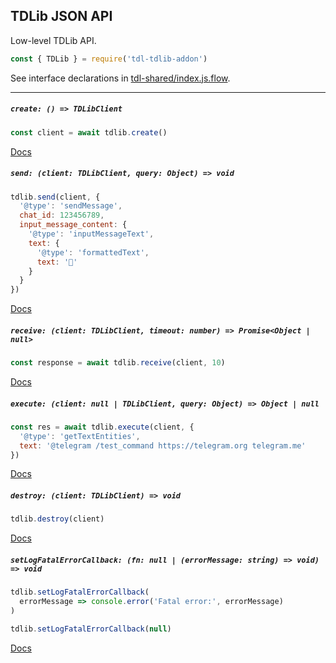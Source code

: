## TDLib JSON API

Low-level TDLib API.

```js
const { TDLib } = require('tdl-tdlib-addon')
```

See interface declarations in [tdl-shared/index.js.flow](packages/tdl-shared/index.js.flow).

---

##### `create: () => TDLibClient`

```js
const client = await tdlib.create()
```

[Docs](https://core.telegram.org/tdlib/docs/td__json__client_8h.html#a45cd6979ada11b7690d9dcb1ddc841a0)

##### `send: (client: TDLibClient, query: Object) => void`

```js
tdlib.send(client, {
  '@type': 'sendMessage',
  chat_id: 123456789,
  input_message_content: {
    '@type': 'inputMessageText',
    text: {
      '@type': 'formattedText',
      text: '👻'
    }
  }
})
```

[Docs](https://core.telegram.org/tdlib/docs/td__json__client_8h.html#a1fea1f986bf950d19eee3032c24cce83)

##### `receive: (client: TDLibClient, timeout: number) => Promise<Object | null>`

```js
const response = await tdlib.receive(client, 10)
```

[Docs](https://core.telegram.org/tdlib/docs/td__json__client_8h.html#a9e0cb36bfa2bc2249905aebd7d07a4ac)

##### `execute: (client: null | TDLibClient, query: Object) => Object | null`

```js
const res = await tdlib.execute(client, {
  '@type': 'getTextEntities',
  text: '@telegram /test_command https://telegram.org telegram.me'
})
```

[Docs](https://core.telegram.org/tdlib/docs/td__json__client_8h.html#a6d6c76380793072d4a9ce3c71ba0f1cf)

##### `destroy: (client: TDLibClient) => void`

```js
tdlib.destroy(client)
```

[Docs](https://core.telegram.org/tdlib/docs/td__json__client_8h.html#a75c765a44f3bdf6a724d90c2e7f75ecf)

##### `setLogFatalErrorCallback: (fn: null | (errorMessage: string) => void) => void`

```js
tdlib.setLogFatalErrorCallback(
  errorMessage => console.error('Fatal error:', errorMessage)
)

tdlib.setLogFatalErrorCallback(null)
```

[Docs](https://core.telegram.org/tdlib/docs/td__log_8h.html#addebe91c4525817a6d2b448634c19d71)
